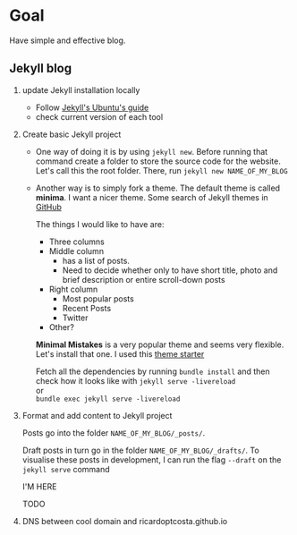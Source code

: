 # Goal
Have simple and effective blog.

## Jekyll blog

1. update Jekyll installation locally
   - Follow [Jekyll's Ubuntu's guide](https://jekyllrb.com/docs/installation/ubuntu/)
   - check current version of each tool

2. Create basic Jekyll project
   - One way of doing it is by using `jekyll new`. Before running that command create a folder to store the source code for the website. Let's call this the root folder. There, run `jekyll new NAME_OF_MY_BLOG`
   - Another way is to simply fork a theme. The default theme is called **minima**. I want a nicer theme. Some search of Jekyll themes in [GitHub](https://github.com/topics/jekyll-theme)

      The things I would like to have are:
      - Three columns
      - Middle column 
         - has a list of posts. 
         - Need to decide whether only to have short title, photo and brief description or entire scroll-down posts
      - Right column
         - Most popular posts
         - Recent Posts
         - Twitter
      - Other?

      **Minimal Mistakes** is a very popular theme and seems very flexible. Let's install that one. I used this [theme starter](https://github.com/mmistakes/mm-github-pages-starter)

      Fetch all the dependencies by running `bundle install` and then check how it looks like with
      `jekyll serve -livereload` \
      or \
      `bundle exec jekyll serve -livereload`

3. Format and add content to Jekyll project

   Posts go into the folder `NAME_OF_MY_BLOG/_posts/`. 
   
   Draft posts in turn go in the folder `NAME_OF_MY_BLOG/_drafts/`. To visualise these posts in development, I can run the flag `--draft` on the `jekyll serve` command



    I'M HERE

    TODO
4. DNS between cool domain and ricardoptcosta.github.io

    <!---
    add Jekyll Gem to the Gemfile
    ```
    gem "jekyll"
    ```
    To create a website start with a index.html page

    ```
    <!DOCTYPE html>
    <html>
      <head>
        <meta charset="utf-8">
        <title>Home</title>
      </head>
      <body>
        <h1>Hello World!</h1>
      </body>
    </html>
    ```

    To build the website and display it on the browser locally run

    ```
    bundle exec jekyll serve -livereload -port 4000 -draft
    ```

    The [step by step tutorial](https://jekyllrb.com/docs/step-by-step/01-setup/) is very useful on learning the features of Jekyll.

    
    

    1. learn how to deploy jekyll locally 
      -
    5. Learn how to deploy via  github pages
      - 
    6. gain more control over CI/CD by learing how to deploy Jekyll with [CI/CD tool](https://jekyllrb.com/docs/deployment/), probably [GitHub Actions](https://jekyllrb.com/docs/continuous-integration/github-actions/) 
    5. Make list of useful blogs
   --!>    

